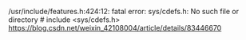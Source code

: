 /usr/include/features.h:424:12: fatal error: sys/cdefs.h: No such file or directory  #  include <sys/cdefs.h>   https://blog.csdn.net/weixin_42108004/article/details/83446670
